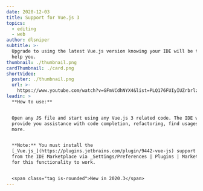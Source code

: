 ```yaml
---
date: 2020-12-03
title: Support for Vue.js 3
topics:
  - editing
  - web
author: dlsniper
subtitle: >-
  Upgrade to using the latest Vue.js version knowing your IDE will be there to
  help you.
thumbnail: ./thumbnail.png
cardThumbnail: ./card.png
shortVideo:
  poster: ./thumbnail.png
  url: >-
    https://www.youtube.com/watch?v=GFmVCdhNYX4&list=PLQ176FUIyIUZrbrlz4AY1V8VzBJKZyVlW&index=142
leadin: >
  **How to use:**


  Open any JS file and start using any Vue.js 3 related code. The IDE will
  provide you assistance with code completion, refactoring, find usages, and
  more.


  **Note:** You must install the
  [_Vue.js_](https://plugins.jetbrains.com/plugin/9442-vue-js) support plugin
  from the IDE Marketplace via _Settings/Preferences | Plugins | Marketplace_
  for this functionality to work.


  <span class="tag is-rounded">New in 2020.3</span>
---
```


